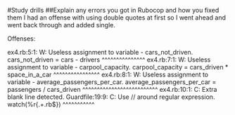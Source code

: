 #Study drills
##Explain any errors you got in Rubocop and how you fixed them
I had an offense with using double quotes at first so I went ahead and went back 
through and added single.


Offenses:

ex4.rb:5:1: W: Useless assignment to variable - cars_not_driven.
cars_not_driven = cars - drivers
^^^^^^^^^^^^^^^
ex4.rb:7:1: W: Useless assignment to variable - carpool_capacity.
carpool_capacity = cars_driven * space_in_a_car
^^^^^^^^^^^^^^^^
ex4.rb:8:1: W: Useless assignment to variable - average_passengers_per_car.
average_passengers_per_car = passengers / cars_driven
^^^^^^^^^^^^^^^^^^^^^^^^^^
ex4.rb:10:1: C: Extra blank line detected.
Guardfile:19:9: C: Use // around regular expression.
  watch(%r{.+\.rb$})
        ^^^^^^^^^^^



